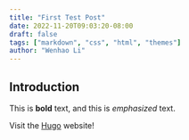 ```yaml
---
title: "First Test Post"
date: 2022-11-20T09:03:20-08:00
draft: false
tags: ["markdown", "css", "html", "themes"]
author: "Wenhao Li"
---
```

## Introduction

This is **bold** text, and this is *emphasized* text.

Visit the [Hugo](https://gohugo.io) website!
